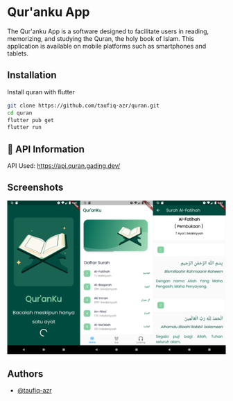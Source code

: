 
# Qur'anku App

The Qur'anku App is a software designed to facilitate users in reading, memorizing, and studying the Quran, the holy book of Islam. This application is available on mobile platforms such as smartphones and tablets.


## Installation

Install quran with flutter

```bash
git clone https://github.com/taufiq-azr/quran.git
cd quran
flutter pub get
flutter run
```

## 🔗 API Information

API Used: https://api.quran.gading.dev/
    
## Screenshots

![App Screenshot](screenshots/ss1.png)




## Authors

- [@taufiq-azr](https://github.com/taufiq-azr)

